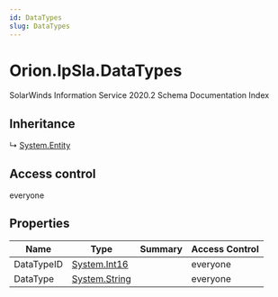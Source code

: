 ```yaml
---
id: DataTypes
slug: DataTypes
---
```


# Orion.IpSla.DataTypes

SolarWinds Information Service 2020.2 Schema Documentation Index

## Inheritance

↳ [System.Entity](./../System/Entity)

## Access control

everyone

## Properties

| Name | Type | Summary | Access Control |
| ------ | ------ | ------ | ------ |
| DataTypeID | [System.Int16](https://docs.microsoft.com/en-us/dotnet/api/system.int16) |  | everyone |
| DataType | [System.String](https://docs.microsoft.com/en-us/dotnet/api/system.string) |  | everyone |

